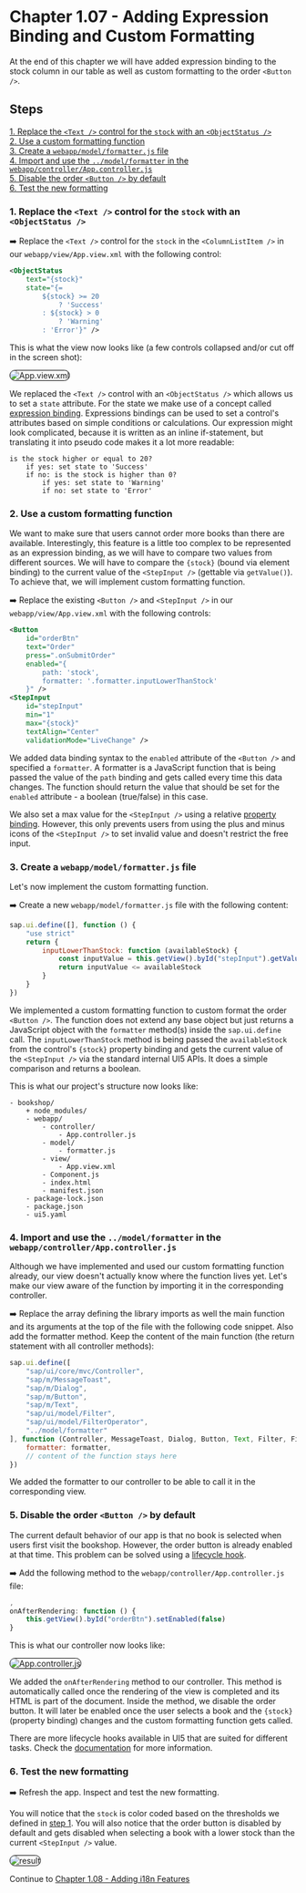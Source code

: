 <style>
    img[src$="#border"] {
        border-radius: 15px;
        border: 1px solid black;
    }
</style>

# Chapter 1.07 - Adding Expression Binding and Custom Formatting

At the end of this chapter we will have added expression binding to the stock column in our table as well as custom formatting to the order `<Button />`.

## Steps

[1. Replace the `<Text />` control for the `stock` with an `<ObjectStatus />`](#1-replace-the-text--control-for-the-stock-with-an-objectstatus)<br>
[2. Use a custom formatting function](#2-use-a-custom-formatting-function)<br>
[3. Create a `webapp/model/formatter.js` file](#3-create-a-webappmodelformatterjs-file)<br>
[4. Import and use the `../model/formatter` in the `webapp/controller/App.controller.js`](#4-import-and-use-the-modelformatter-in-the-webappcontrollerappcontrollerjs)<br>
[5. Disable the order `<Button />` by default](#5-disable-the-order-button--by-default)<br>
[6. Test the new formatting](#6-test-the-new-formatting)<br>

### 1. Replace the `<Text />` control for the `stock` with an `<ObjectStatus />`

➡️ Replace the `<Text />` control for the `stock` in the `<ColumnListItem />`  in our `webapp/view/App.view.xml` with the following control:

```xml
<ObjectStatus 
    text="{stock}"
    state="{=
        ${stock} >= 20
            ? 'Success'
        : ${stock} > 0
            ? 'Warning'
        : 'Error'}" />
```

This is what the view now looks like (a few controls collapsed and/or cut off in the screen shot):

![App.view.xml](App.view.png#border)

We replaced the `<Text />` control with an `<ObjectStatus />` which allows us to set a `state` attribute. For the state we make use of a concept called [expression binding](https://sapui5.hana.ondemand.com/#/topic/c98d57347ba444c6945f596584d2db45). Expressions bindings can be used to set a control's attributes based on simple conditions or calculations. Our expression might look complicated, because it is written as an inline if-statement, but translating it into pseudo code makes it a lot more readable:

```text
is the stock higher or equal to 20?
    if yes: set state to 'Success'
    if no: is the stock is higher than 0?
        if yes: set state to 'Warning'
        if no: set state to 'Error'
```

### 2. Use a custom formatting function

We want to make sure that users cannot order more books than there are available. Interestingly, this feature is a little too complex to be represented as an expression binding, as we will have to compare two values from different sources. We will have to compare the `{stock}` (bound via element binding) to the current value of the `<StepInput />` (gettable via `getValue()`). To achieve that, we will implement custom formatting function.

➡️ Replace the existing `<Button />` and `<StepInput />` in our `webapp/view/App.view.xml` with the following controls:

```xml
<Button
    id="orderBtn"
    text="Order"
    press=".onSubmitOrder"
    enabled="{
        path: 'stock',
        formatter: '.formatter.inputLowerThanStock'
    }" />
<StepInput 
    id="stepInput"
    min="1"
    max="{stock}"
    textAlign="Center"
    validationMode="LiveChange" />
```

We added data binding syntax to the `enabled` attribute of the `<Button />` and specified a `formatter`. A formatter is a JavaScript function that is being passed the value of the `path` binding and gets called every time this data changes. The function should return the value that should be set for the `enabled` attribute - a boolean (true/false) in this case. 

<!-- Because `{stock}` is an integer however and OData V4 will try to set this type on the attribute, we have to specify `targetType: 'any'`, which will turn off the automatic [type determination](https://openui5.hana.ondemand.com/topic/53cdd55a77ce4f33a14bd0767a293063.html). -->

We also set a max value for the `<StepInput />` using a relative [property binding](https://ui5.sap.com/#/topic/91f0d8ab6f4d1014b6dd926db0e91070). However, this only prevents users from using the plus and minus icons of the `<StepInput />` to set invalid value and doesn't restrict the free input.

### 3. Create a `webapp/model/formatter.js` file

Let's now implement the custom formatting function.

➡️ Create a new `webapp/model/formatter.js` file with the following content:

```javascript
sap.ui.define([], function () {
	"use strict"
	return {
		inputLowerThanStock: function (availableStock) {
            const inputValue = this.getView().byId("stepInput").getValue()
            return inputValue <= availableStock
		}
	}
})
```

We implemented a custom formatting function to custom format the order `<Button />`. The function does not extend any base object but just returns a JavaScript object with the `formatter` method(s) inside the `sap.ui.define` call. The `inputLowerThanStock` method is being passed the `availableStock` from the control's `{stock}` property binding and gets the current value of the `<StepInput />` via the standard internal UI5 APIs. It does a simple comparison and returns a boolean.

This is what our project's structure now looks like:

```text
- bookshop/
    + node_modules/
    - webapp/
        - controller/
            - App.controller.js
        - model/
            - formatter.js
        - view/
            - App.view.xml
        - Component.js
        - index.html
        - manifest.json
    - package-lock.json
    - package.json
    - ui5.yaml
```

### 4. Import and use the `../model/formatter` in the `webapp/controller/App.controller.js`

Although we have implemented and used our custom formatting function already, our view doesn't actually know where the function lives yet. Let's make our view aware of the function by importing it in the corresponding controller.

➡️ Replace the array defining the library imports as well the main function and its arguments at the top of the file with the following code snippet. Also add the formatter method. Keep the content of the main function (the return statement with all controller methods):

```javascript
sap.ui.define([
    "sap/ui/core/mvc/Controller",
    "sap/m/MessageToast",
    "sap/m/Dialog",
    "sap/m/Button",
    "sap/m/Text",
    "sap/ui/model/Filter",
    "sap/ui/model/FilterOperator",
    "../model/formatter"
], function (Controller, MessageToast, Dialog, Button, Text, Filter, FilterOperator, formatter) {
    formatter: formatter,
    // content of the function stays here
})  
```

We added the formatter to our controller to be able to call it in the corresponding view.

### 5. Disable the order `<Button />` by default

The current default behavior of our app is that no book is selected when users first visit the bookshop. However, the order button is already enabled at that time. This problem can be solved using a [lifecycle hook](https://sapui5.hana.ondemand.com/sdk/#/topic/121b8e6337d147af9819129e428f1f75.html).

➡️ Add the following method to the `webapp/controller/App.controller.js` file:

```javascript
,
onAfterRendering: function () {
    this.getView().byId("orderBtn").setEnabled(false)
}
```

This is what our controller now looks like:

![App.controller.js](App.controller.png#border)

We added the `onAfterRendering` method to our controller. This method is automatically called once the rendering of the view is completed and its HTML is part of the document. Inside the method, we disable the order button. It will later be enabled once the user selects a book and the `{stock}` (property binding) changes and the custom formatting function gets called.

There are more lifecycle hooks available in UI5 that are suited for different tasks. Check the [documentation](https://sapui5.hana.ondemand.com/sdk/#/topic/121b8e6337d147af9819129e428f1f75.html) for more information.

### 6. Test the new formatting

➡️ Refresh the app. Inspect and test the new formatting. 

You will notice that the `stock` is color coded based on the thresholds we defined in [step 1](#1-replace-the-text--control-for-the-stock-with-an-objectstatus). You will also notice that the order button is disabled by default and gets disabled when selecting a book with a lower stock than the current `<StepInput />` value.

![result](result.png#border)

Continue to [Chapter 1.08 - Adding i18n Features](/chapters/1.08-i18n/)
